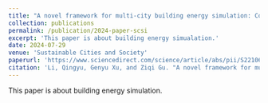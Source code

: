 ```yaml
---
title: "A novel framework for multi-city building energy simulation: Coupling urban microclimate and energy dynamics at high spatiotemporal resolutions"
collection: publications
permalink: /publication/2024-paper-scsi
excerpt: 'This paper is about building energy simualation.'
date: 2024-07-29
venue: 'Sustainable Cities and Society'
paperurl: 'https://www.sciencedirect.com/science/article/abs/pii/S2210670724005432'
citation: 'Li, Qingyu, Genyu Xu, and Ziqi Gu. "A novel framework for multi-city building energy simulation: Coupling urban microclimate and energy dynamics at high spatiotemporal resolutions." Sustainable Cities and Society (2024).'
---
```

This paper is about building energy simulation.

